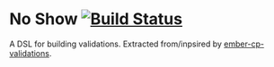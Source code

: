 # No Show [![Build Status](https://travis-ci.com/tildeio/validations-dsl.svg?token=gq3BNjgKU6A1RUgdMPPP&branch=master)](https://travis-ci.com/tildeio/validatinos-dsl)

A DSL for building validations. Extracted from/inpsired by [ember-cp-validations](http://offirgolan.github.io/ember-cp-validations/).
